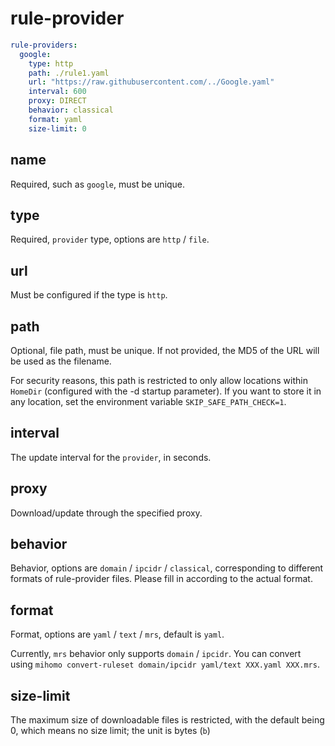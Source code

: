 # rule-provider

```{.yaml linenums="1"}
rule-providers:
  google:
    type: http
    path: ./rule1.yaml 
    url: "https://raw.githubusercontent.com/../Google.yaml"
    interval: 600
    proxy: DIRECT
    behavior: classical
    format: yaml
    size-limit: 0
```

## name

Required, such as `google`, must be unique.

## type

Required, `provider` type, options are `http` / `file`.

## url

Must be configured if the type is `http`.

## path

Optional, file path, must be unique. If not provided, the MD5 of the URL will be used as the filename.

For security reasons, this path is restricted to only allow locations within `HomeDir` (configured with the -d startup parameter). If you want to store it in any location, set the environment variable `SKIP_SAFE_PATH_CHECK=1`.

## interval

The update interval for the `provider`, in seconds.

## proxy

Download/update through the specified proxy.

## behavior

Behavior, options are `domain` / `ipcidr` / `classical`, corresponding to different formats of rule-provider files. Please fill in according to the actual format.

## format

Format, options are `yaml` / `text` / `mrs`, default is `yaml`.

Currently, `mrs` behavior only supports `domain` / `ipcidr`. You can convert using `mihomo convert-ruleset domain/ipcidr yaml/text XXX.yaml XXX.mrs`.

## size-limit

The maximum size of downloadable files is restricted, with the default being 0, which means no size limit; the unit is bytes (`b`)
